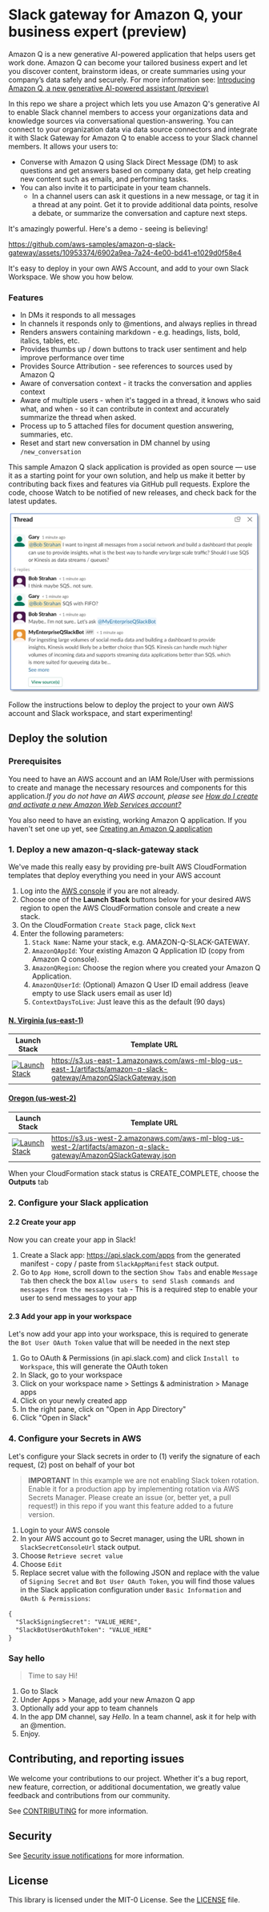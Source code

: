# Slack gateway for Amazon Q, your business expert (preview)

Amazon Q is a new generative AI-powered application that helps users get work done. Amazon Q can become your tailored business expert and let you discover content, brainstorm ideas, or create summaries using your company’s data safely and securely. For more information see: [Introducing Amazon Q, a new generative AI-powered assistant (preview)](https://aws.amazon.com/blogs/aws/introducing-amazon-q-a-new-generative-ai-powered-assistant-preview)

In this repo we share a project which lets you use Amazon Q's generative AI to enable Slack channel members  to access your organizations data and knowledge sources via conversational question-answering. You can connect to your organization data via data source connectors and integrate it with Slack Gateway for Amazon Q to enable access to your Slack channel members. It allows your users to:
- Converse with Amazon Q using Slack Direct Message (DM) to ask questions and get answers based on company data, get help creating new content such as emails, and performing tasks. 
- You can also invite it to participate in your team channels. 
  - In a channel users can ask it questions in a new message, or tag it in a thread at any point. Get it to provide additional data points, resolve a debate, or summarize the conversation and capture next steps. 

It's amazingly powerful. Here's a demo - seeing is believing!
 

https://github.com/aws-samples/amazon-q-slack-gateway/assets/10953374/6902a9ea-7a24-4e00-bd41-e1029d0f58e4


It's easy to deploy in your own AWS Account, and add to your own Slack Workspace. We show you how below.

### Features
- In DMs it responds to all messages
- In channels it responds only to @mentions, and always replies in thread
- Renders answers containing markdown - e.g. headings, lists, bold, italics, tables, etc. 
- Provides thumbs up / down buttons to track user sentiment and help improve performance over time
- Provides Source Attribution - see references to sources used by Amazon Q
- Aware of conversation context - it tracks the conversation and applies context
- Aware of multiple users - when it's tagged in a thread, it knows who said what, and when - so it can contribute in context and accurately summarize the thread when asked.  
- Process up to 5 attached files for document question answering, summaries, etc.
- Reset and start new conversation in DM channel by using `/new_conversation`

This sample Amazon Q slack application is provided as open source — use it as a starting point for your own solution, and help us make it better by contributing back fixes and features via GitHub pull requests. Explore the code, choose Watch to be notified of new releases, and check back for the latest  updates.

![Slack Demo](./images/thread-demo.png)

Follow the instructions below to deploy the project to your own AWS account and Slack workspace, and start experimenting!

## Deploy the solution

### Prerequisites

You need to have an AWS account and an IAM Role/User with permissions to create and manage the necessary resources and components for this application.*If you do not have an AWS account, please see [How do I create and activate a new Amazon Web Services account?](https://aws.amazon.com/premiumsupport/knowledge-center/create-and-activate-aws-account/)*

You also need to have an existing, working Amazon Q application. If you haven't set one up yet, see [Creating an Amazon Q application](https://docs.aws.amazon.com/amazonq/latest/business-use-dg/create-app.html)

### 1. Deploy a new amazon-q-slack-gateway stack

We've made this really easy by providing pre-built AWS CloudFormation templates that deploy everything you need in your AWS account 

1. Log into the [AWS console](https://console.aws.amazon.com/) if you are not already.
2. Choose one of the **Launch Stack** buttons below for your desired AWS region to open the AWS CloudFormation console and create a new stack.
3. On the CloudFormation `Create Stack` page, click `Next`
4. Enter the following parameters:
    1. `Stack Name`: Name your stack, e.g. AMAZON-Q-SLACK-GATEWAY.
    2. `AmazonQAppId`: Your existing Amazon Q Application ID (copy from Amazon Q console). 
    3. `AmazonQRegion`: Choose the region where you created your Amazon Q Application.
    4. `AmazonQUserId`: (Optional) Amazon Q User ID email address (leave empty to use Slack users email as user Id)
    5. `ContextDaysToLive`: Just leave this as the default (90 days)

#### <u>N. Virginia (us-east-1)</u>
Launch Stack | Template URL
--- | ---
[![Launch Stack](https://cdn.rawgit.com/buildkite/cloudformation-launch-stack-button-svg/master/launch-stack.svg)](https://us-east-1.console.aws.amazon.com/cloudformation/home?region=us-east-1#/stacks/create/review?templateURL=https://s3.us-east-1.amazonaws.com/aws-ml-blog-us-east-1/artifacts/amazon-q-slack-gateway/AmazonQSlackGateway.json&stackName=AMAZON-Q-SLACK-GATEWAY) | https://s3.us-east-1.amazonaws.com/aws-ml-blog-us-east-1/artifacts/amazon-q-slack-gateway/AmazonQSlackGateway.json

#### <u>Oregon (us-west-2)</u>
Launch Stack | Template URL
--- | ---
[![Launch Stack](https://cdn.rawgit.com/buildkite/cloudformation-launch-stack-button-svg/master/launch-stack.svg)](https://us-west-2.console.aws.amazon.com/cloudformation/home?region=us-west-2#/stacks/create/review?templateURL=https://s3.us-west-2.amazonaws.com/aws-ml-blog-us-west-2/artifacts/amazon-q-slack-gateway/AmazonQSlackGateway.json&stackName=AMAZON-Q-SLACK-GATEWAY) | https://s3.us-west-2.amazonaws.com/aws-ml-blog-us-west-2/artifacts/amazon-q-slack-gateway/AmazonQSlackGateway.json


When your CloudFormation stack status is CREATE_COMPLETE, choose the **Outputs** tab


### 2. Configure your Slack application

#### 2.2 Create your app

Now you can create your app in Slack!

1. Create a Slack app: https://api.slack.com/apps from the generated manifest - copy / paste from `SlackAppManifest` stack output.
2. Go to `App Home`, scroll down to the section `Show Tabs` and enable `Message Tab` then check the box `Allow users to send Slash commands and messages from the messages tab` - This is a required step to enable your user to send messages to your app

#### 2.3 Add your app in your workspace

Let's now add your app into your workspace, this is required to generate the `Bot User OAuth Token` value that will be needed in the next step

1. Go to OAuth & Permissions (in api.slack.com) and click `Install to Workspace`, this will generate the OAuth token
2. In Slack, go to your workspace
2. Click on your workspace name > Settings & administration > Manage apps
3. Click on your newly created app
4. In the right pane, click on "Open in App Directory"
5. Click "Open in Slack"

### 4. Configure your Secrets in AWS

Let's configure your Slack secrets in order to (1) verify the signature of each request, (2) post on behalf of your bot

> **IMPORTANT**
> In this example we are not enabling Slack token rotation. Enable it for a production app by implementing
> rotation via AWS Secrets Manager. 
> Please create an issue (or, better yet, a pull request!) in this repo if you want this feature added to a future version.

1. Login to your AWS console
2. In your AWS account go to Secret manager, using the URL shown in `SlackSecretConsoleUrl` stack output.
3. Choose `Retrieve secret value`
4. Choose `Edit`
5. Replace secret value with the following JSON and replace with the value of `Signing Secret` and `Bot User OAuth Token`, you will find those values in the Slack application configuration under `Basic Information` and `OAuth & Permissions`:
```
{
  "SlackSigningSecret": "VALUE_HERE",
  "SlackBotUserOAuthToken": "VALUE_HERE"
}
 ```

### Say hello
> Time to say Hi!

1. Go to Slack
2. Under Apps > Manage, add your new Amazon Q app
3. Optionally add your app to team channels
4. In the app DM channel, say *Hello*. In a team channel, ask it for help with an @mention.
5. Enjoy.

## Contributing, and reporting issues

We welcome your contributions to our project. Whether it's a bug report, new feature, correction, or additional
documentation, we greatly value feedback and contributions from our community.

See [CONTRIBUTING](CONTRIBUTING.md) for more information.

## Security

See [Security issue notifications](CONTRIBUTING.md#security-issue-notifications) for more information.

## License

This library is licensed under the MIT-0 License. See the [LICENSE](./LICENSE) file.